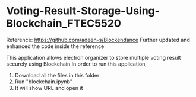 # Voting-Result-Storage-Using-Blockchain_FTEC5520
Reference: https://github.com/adeen-s/Blockendance
Further updated and enhanced the code inside the reference

This application allows electron organizer to store multiple voting result securely using Blockchain
In order to run this application, 
1. Download all the files in this folder
2. Run "blockchain.ipynb"
3. It will show URL and open it

